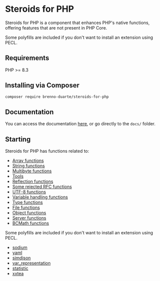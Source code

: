 # Steroids for PHP

Steroids for PHP is a component that enhances PHP's native functions, offering features that are not present in PHP Core.

Some polyfills are included if you don't want to install an extension using PECL.

## Requirements

PHP >= 8.3

## Installing via Composer

```bash
composer require brenno-duarte/steroids-for-php
```

## Documentation

You can access the documentation [here](docs/), or go directly to the `docs/` folder.

## Starting

Steroids for PHP has functions related to:

- [Array functions](docs/01-arrays.md)
- [String functions](docs/02-strings.md)
- [Multibyte functions](docs/03-multibyte.md)
- [Tools](docs/04-tools.md)
- [Reflection functions](docs/05-reflection-functions.md)
- [Some rejected RFC functions](docs/06-rejected-rfc.md)
- [UTF-8 functions](docs/07-utf8.md)
- [Variable handling functions](docs/08-variable-handling-functions.md)
- [Type functions](docs/09-type.md)
- [File functions](docs/10-file.md)
- [Object functions](docs/11-object.md)
- [Server functions](docs/12-server.md)
- [BCMath functions](docs/13-bcmath.md)

Some polyfills are included if you don't want to install an extension using PECL.

- [sodium](https://www.php.net/manual/en/book.sodium)
- [yaml](https://www.php.net/manual/en/book.yaml.php)
- [simdjson](https://www.php.net/manual/en/book.simdjson.php)
- [var_representation](https://www.php.net/manual/en/book.var_representation.php)
- [statistic](https://www.php.net/manual/en/book.stats.php)
- [xxtea](https://github.com/xxtea/xxtea-pecl)